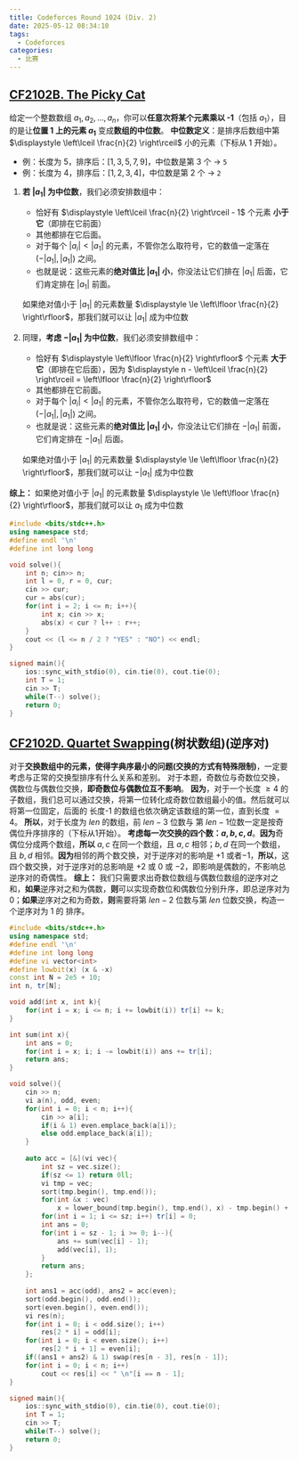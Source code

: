 ```yaml
---
title: Codeforces Round 1024 (Div. 2)
date: 2025-05-12 08:34:10
tags:
  - Codeforces
categories:
  - 比赛
---
```


## [CF2102B. The Picky Cat](https://codeforces.com/contest/2102/problem/B)
给定一个整数数组 $a_1, a_2, \ldots, a_n$，你可以**任意次将某个元素乘以 -1**（包括 $a_1$），目的是让**位置 1 上的元素 $a_1$** 变成**数组的中位数**。
**中位数定义**：是排序后数组中第 $\displaystyle \left\lceil \frac{n}{2} \right\rceil$ 小的元素（下标从 1 开始）。
* 例：长度为 5，排序后：$[1, 3, 5, 7, 9]$，中位数是第 3 个 → `5`
* 例：长度为 4，排序后：$[1, 2, 3, 4]$，中位数是第 2 个 → `2`

1. **若 $|a_1|$ 为中位数**，我们必须安排数组中：
	* 恰好有 $\displaystyle \left\lceil \frac{n}{2} \right\rceil - 1$ 个元素 **小于它**（即排在它前面）
	* 其他都排在它后面。
	* 对于每个 $|a_i| < |a_1|$ 的元素，不管你怎么取符号，它的数值一定落在 $(-|a_1|, |a_1|)$ 之间。
	* 也就是说：这些元素的**绝对值比 $|a_1|$ 小**，你没法让它们排在 $|a_1|$ 后面，它们肯定排在 $|a_1|$ 前面。
	
	如果绝对值小于 $|a_1|$ 的元素数量 $\displaystyle \le \left\lfloor \frac{n}{2} \right\rfloor$，那我们就可以让 $|a_1|$ 成为中位数
2. 同理，**考虑 $-|a_1|$ 为中位数**，我们必须安排数组中：
	* 恰好有 $\displaystyle \left\lfloor \frac{n}{2} \right\rfloor$ 个元素 **大于它**（即排在它后面），因为 $\displaystyle n - \left\lceil \frac{n}{2} \right\rceil = \left\lfloor \frac{n}{2} \right\rfloor$
	* 其他都排在它前面。
	* 对于每个 $|a_i| < |a_1|$ 的元素，不管你怎么取符号，它的数值一定落在 $(-|a_1|, |a_1|)$ 之间。
	* 也就是说：这些元素的**绝对值比 $|a_1|$ 小**，你没法让它们排在 $-|a_1|$ 前面，它们肯定排在 $-|a_1|$ 后面。
	
	如果绝对值小于 $|a_1|$ 的元素数量 $\displaystyle \le \left\lfloor \frac{n}{2} \right\rfloor$，那我们就可以让 $-|a_1|$ 成为中位数

**综上：** 如果绝对值小于 $|a_1|$ 的元素数量 $\displaystyle \le \left\lfloor \frac{n}{2} \right\rfloor$，那我们就可以让 $a_1$ 成为中位数
```cpp
#include <bits/stdc++.h>
using namespace std;
#define endl '\n'
#define int long long

void solve(){
    int n; cin>> n;
    int l = 0, r = 0, cur;
    cin >> cur;
    cur = abs(cur);
    for(int i = 2; i <= n; i++){
        int x; cin >> x;
        abs(x) < cur ? l++ : r++;
    }
    cout << (l <= n / 2 ? "YES" : "NO") << endl;
}

signed main(){
    ios::sync_with_stdio(0), cin.tie(0), cout.tie(0);
    int T = 1;
    cin >> T;
    while(T--) solve();
    return 0;
}
```

## [CF2102D. Quartet Swapping](https://codeforces.com/contest/2102/problem/D)(树状数组)(逆序对)
对于**交换数组中的元素，使得字典序最小的问题(交换的方式有特殊限制)**，一定要考虑与正常的交换型排序有什么关系和差别。
对于本题，奇数位与奇数位交换，偶数位与偶数位交换，**即奇数位与偶数位互不影响**。
**因为**，对于一个长度 $\ge 4$ 的子数组，我们总可以通过交换，将第一位转化成奇数位数组最小的值。然后就可以将第一位固定，后面的 长度-1 的数组也依次确定该数组的第一位，直到长度 $= 4$。
**所以**，对于长度为 $len$ 的数组，前 $len - 3$ 位数与 第 $len - 1$位数一定是按奇偶位升序排序的（下标从1开始）。
**考虑每一次交换的四个数：$a, b, c, d$**。**因为**奇偶位分成两个数组，**所以** $a, c$ 在同一个数组，且 $a, c$ 相邻；$b, d$ 在同一个数组，且 $b,d$ 相邻。**因为**相邻的两个数交换，对于逆序对的影响是 $+1$ 或者$-1$，**所以**，这四个数交换，对于逆序对的总影响是 $+ 2$ 或 $0$ 或 $-2$，即影响是偶数的，不影响总逆序对的奇偶性。
**综上：** 我们只需要求出奇数位数组与偶数位数组的逆序对之和，**如果**逆序对之和为偶数，**则**可以实现奇数位和偶数位分别升序，即总逆序对为 0；**如果**逆序对之和为奇数，**则**需要将第 $len - 2$ 位数与第 $len$ 位数交换，构造一个逆序对为 1 的 排序。
```cpp
#include <bits/stdc++.h>
using namespace std;
#define endl '\n'
#define int long long
#define vi vector<int>
#define lowbit(x) (x & -x)
const int N = 2e5 + 10;
int n, tr[N];

void add(int x, int k){
    for(int i = x; i <= n; i += lowbit(i)) tr[i] += k;
}

int sum(int x){
    int ans = 0;
    for(int i = x; i; i -= lowbit(i)) ans += tr[i];
    return ans;
}

void solve(){
    cin >> n;
    vi a(n), odd, even;
    for(int i = 0; i < n; i++){
        cin >> a[i];
        if(i & 1) even.emplace_back(a[i]);
        else odd.emplace_back(a[i]);
    }
    
    auto acc = [&](vi vec){
        int sz = vec.size();
        if(sz <= 1) return 0ll;
        vi tmp = vec;
        sort(tmp.begin(), tmp.end());
        for(int &x : vec)
            x = lower_bound(tmp.begin(), tmp.end(), x) - tmp.begin() + 1;
        for(int i = 1; i <= sz; i++) tr[i] = 0;
        int ans = 0;
        for(int i = sz - 1; i >= 0; i--){
            ans += sum(vec[i] - 1);
            add(vec[i], 1);
        }
        return ans;
    };
    
    int ans1 = acc(odd), ans2 = acc(even);
    sort(odd.begin(), odd.end());
    sort(even.begin(), even.end());
    vi res(n);
    for(int i = 0; i < odd.size(); i++)
        res[2 * i] = odd[i];
    for(int i = 0; i < even.size(); i++)
        res[2 * i + 1] = even[i];
    if((ans1 + ans2) & 1) swap(res[n - 3], res[n - 1]);
    for(int i = 0; i < n; i++)
        cout << res[i] << " \n"[i == n - 1];
}

signed main(){
    ios::sync_with_stdio(0), cin.tie(0), cout.tie(0);
    int T = 1;
    cin >> T;
    while(T--) solve();
    return 0;
}
```
